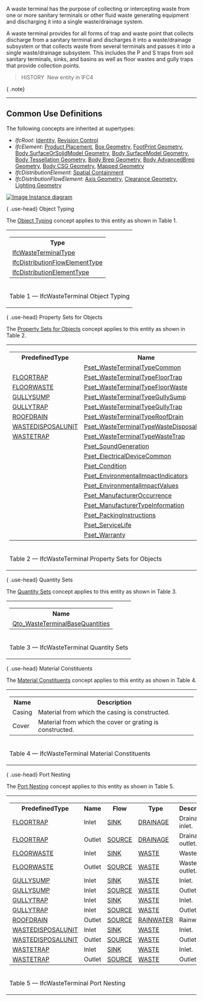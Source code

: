 ﻿A waste terminal has the purpose of collecting or intercepting waste from one or more sanitary terminals or other fluid waste generating equipment and discharging it into a single waste/drainage system.

A waste terminal provides for all forms of trap and waste point that collects discharge from a sanitary terminal and discharges it into a waste/drainage subsystem or that collects waste from several terminals and passes it into a single waste/drainage subsystem. This includes the P and S traps from soil sanitary terminals, sinks, and basins as well as floor wastes and gully traps that provide collection points.

> HISTORY&nbsp; New entity in IFC4

{ .note}
> 

___
## Common Use Definitions
The following concepts are inherited at supertypes:

* _IfcRoot_: [Identity](../../templates/identity.htm), [Revision Control](../../templates/revision-control.htm)
* _IfcElement_: [Product Placement](../../templates/product-placement.htm), [Box Geometry](../../templates/box-geometry.htm), [FootPrint Geometry](../../templates/footprint-geometry.htm), [Body SurfaceOrSolidModel Geometry](../../templates/body-surfaceorsolidmodel-geometry.htm), [Body SurfaceModel Geometry](../../templates/body-surfacemodel-geometry.htm), [Body Tessellation Geometry](../../templates/body-tessellation-geometry.htm), [Body Brep Geometry](../../templates/body-brep-geometry.htm), [Body AdvancedBrep Geometry](../../templates/body-advancedbrep-geometry.htm), [Body CSG Geometry](../../templates/body-csg-geometry.htm), [Mapped Geometry](../../templates/mapped-geometry.htm)
* _IfcDistributionElement_: [Spatial Containment](../../templates/spatial-containment.htm)
* _IfcDistributionFlowElement_: [Axis Geometry](../../templates/axis-geometry.htm), [Clearance Geometry](../../templates/clearance-geometry.htm), [Lighting Geometry](../../templates/lighting-geometry.htm)

[![Image](../../../img/diagram.png)&nbsp;Instance diagram](../../../annex/annex-d/common-use-definitions/ifcwasteterminal.htm)

{ .use-head}
Object Typing

The [Object Typing](../../templates/object-typing.htm) concept applies to this entity as shown in Table 1.

<table>
<tr><td>
<table class="gridtable">
<tr><th><b>Type</b></th></tr>
<tr><td><a href="../../ifcplumbingfireprotectiondomain/lexical/ifcwasteterminaltype.htm">IfcWasteTerminalType</a></td></tr>
<tr><td><a href="../../ifcsharedbldgserviceelements/lexical/ifcdistributionflowelementtype.htm">IfcDistributionFlowElementType</a></td></tr>
<tr><td><a href="../../ifcproductextension/lexical/ifcdistributionelementtype.htm">IfcDistributionElementType</a></td></tr>
</table>
</td></tr>
<tr><td><p class="table">Table 1 &mdash; IfcWasteTerminal Object Typing</p></td></tr></table>

  
  
{ .use-head}
Property Sets for Objects

The [Property Sets for Objects](../../templates/property-sets-for-objects.htm) concept applies to this entity as shown in Table 2.

<table>
<tr><td>
<table class="gridtable">
<tr><th><b>PredefinedType</b></th><th><b>Name</b></th></tr>
<tr><td>&nbsp;</td><td><a href="../../psd/ifcplumbingfireprotectiondomain/Pset_WasteTerminalTypeCommon.xml">Pset_WasteTerminalTypeCommon</a></td></tr>
<tr><td><a href="../../ifcplumbingfireprotectiondomain/lexical/ifcwasteterminaltypeenum.htm">FLOORTRAP</a></td><td><a href="../../psd/ifcplumbingfireprotectiondomain/Pset_WasteTerminalTypeFloorTrap.xml">Pset_WasteTerminalTypeFloorTrap</a></td></tr>
<tr><td><a href="../../ifcplumbingfireprotectiondomain/lexical/ifcwasteterminaltypeenum.htm">FLOORWASTE</a></td><td><a href="../../psd/ifcplumbingfireprotectiondomain/Pset_WasteTerminalTypeFloorWaste.xml">Pset_WasteTerminalTypeFloorWaste</a></td></tr>
<tr><td><a href="../../ifcplumbingfireprotectiondomain/lexical/ifcwasteterminaltypeenum.htm">GULLYSUMP</a></td><td><a href="../../psd/ifcplumbingfireprotectiondomain/Pset_WasteTerminalTypeGullySump.xml">Pset_WasteTerminalTypeGullySump</a></td></tr>
<tr><td><a href="../../ifcplumbingfireprotectiondomain/lexical/ifcwasteterminaltypeenum.htm">GULLYTRAP</a></td><td><a href="../../psd/ifcplumbingfireprotectiondomain/Pset_WasteTerminalTypeGullyTrap.xml">Pset_WasteTerminalTypeGullyTrap</a></td></tr>
<tr><td><a href="../../ifcplumbingfireprotectiondomain/lexical/ifcwasteterminaltypeenum.htm">ROOFDRAIN</a></td><td><a href="../../psd/ifcplumbingfireprotectiondomain/Pset_WasteTerminalTypeRoofDrain.xml">Pset_WasteTerminalTypeRoofDrain</a></td></tr>
<tr><td><a href="../../ifcplumbingfireprotectiondomain/lexical/ifcwasteterminaltypeenum.htm">WASTEDISPOSALUNIT</a></td><td><a href="../../psd/ifcplumbingfireprotectiondomain/Pset_WasteTerminalTypeWasteDisposalUnit.xml">Pset_WasteTerminalTypeWasteDisposalUnit</a></td></tr>
<tr><td><a href="../../ifcplumbingfireprotectiondomain/lexical/ifcwasteterminaltypeenum.htm">WASTETRAP</a></td><td><a href="../../psd/ifcplumbingfireprotectiondomain/Pset_WasteTerminalTypeWasteTrap.xml">Pset_WasteTerminalTypeWasteTrap</a></td></tr>
<tr><td>&nbsp;</td><td><a href="../../psd/ifcsharedbldgserviceelements/Pset_SoundGeneration.xml">Pset_SoundGeneration</a></td></tr>
<tr><td>&nbsp;</td><td><a href="../../psd/ifcelectricaldomain/Pset_ElectricalDeviceCommon.xml">Pset_ElectricalDeviceCommon</a></td></tr>
<tr><td>&nbsp;</td><td><a href="../../psd/ifcsharedfacilitieselements/Pset_Condition.xml">Pset_Condition</a></td></tr>
<tr><td>&nbsp;</td><td><a href="../../psd/ifcproductextension/Pset_EnvironmentalImpactIndicators.xml">Pset_EnvironmentalImpactIndicators</a></td></tr>
<tr><td>&nbsp;</td><td><a href="../../psd/ifcproductextension/Pset_EnvironmentalImpactValues.xml">Pset_EnvironmentalImpactValues</a></td></tr>
<tr><td>&nbsp;</td><td><a href="../../psd/ifcsharedfacilitieselements/Pset_ManufacturerOccurrence.xml">Pset_ManufacturerOccurrence</a></td></tr>
<tr><td>&nbsp;</td><td><a href="../../psd/ifcsharedfacilitieselements/Pset_ManufacturerTypeInformation.xml">Pset_ManufacturerTypeInformation</a></td></tr>
<tr><td>&nbsp;</td><td><a href="../../psd/ifcsharedmgmtelements/Pset_PackingInstructions.xml">Pset_PackingInstructions</a></td></tr>
<tr><td>&nbsp;</td><td><a href="../../psd/ifcsharedfacilitieselements/Pset_ServiceLife.xml">Pset_ServiceLife</a></td></tr>
<tr><td>&nbsp;</td><td><a href="../../psd/ifcsharedfacilitieselements/Pset_Warranty.xml">Pset_Warranty</a></td></tr>
</table>
</td></tr>
<tr><td><p class="table">Table 2 &mdash; IfcWasteTerminal Property Sets for Objects</p></td></tr></table>

  
  
{ .use-head}
Quantity Sets

The [Quantity Sets](../../templates/quantity-sets.htm) concept applies to this entity as shown in Table 3.

<table>
<tr><td>
<table class="gridtable">
<tr><th><b>Name</b></th></tr>
<tr><td><a href="../../qto/ifcplumbingfireprotectiondomain/Qto_WasteTerminalBaseQuantities.xml">Qto_WasteTerminalBaseQuantities</a></td></tr>
</table>
</td></tr>
<tr><td><p class="table">Table 3 &mdash; IfcWasteTerminal Quantity Sets</p></td></tr></table>

  
  
{ .use-head}
Material Constituents

The [Material Constituents](../../templates/material-constituents.htm) concept applies to this entity as shown in Table 4.

<table>
<tr><td>
<table class="gridtable">
<tr><th><b>Name</b></th><th><b>Description</b></th></tr>
<tr><td>Casing</td><td>Material from which the casing is constructed.</td></tr>
<tr><td>Cover</td><td>Material from which the cover or grating is constructed.</td></tr>
</table>
</td></tr>
<tr><td><p class="table">Table 4 &mdash; IfcWasteTerminal Material Constituents</p></td></tr></table>

  
  
{ .use-head}
Port Nesting

The [Port Nesting](../../templates/port-nesting.htm) concept applies to this entity as shown in Table 5.

<table>
<tr><td>
<table class="gridtable">
<tr><th><b>PredefinedType</b></th><th><b>Name</b></th><th><b>Flow</b></th><th><b>Type</b></th><th><b>Description</b></th></tr>
<tr><td><a href="../../ifcplumbingfireprotectiondomain/lexical/ifcwasteterminaltypeenum.htm">FLOORTRAP</a></td><td>Inlet</td><td><a href="../../ifcsharedbldgserviceelements/lexical/ifcflowdirectionenum.htm">SINK</a></td><td><a href="../../ifcsharedbldgserviceelements/lexical/ifcdistributionsystemenum.htm">DRAINAGE</a></td><td>Drainage inlet.</td></tr>
<tr><td><a href="../../ifcplumbingfireprotectiondomain/lexical/ifcwasteterminaltypeenum.htm">FLOORTRAP</a></td><td>Outlet</td><td><a href="../../ifcsharedbldgserviceelements/lexical/ifcflowdirectionenum.htm">SOURCE</a></td><td><a href="../../ifcsharedbldgserviceelements/lexical/ifcdistributionsystemenum.htm">DRAINAGE</a></td><td>Drainage outlet.</td></tr>
<tr><td><a href="../../ifcplumbingfireprotectiondomain/lexical/ifcwasteterminaltypeenum.htm">FLOORWASTE</a></td><td>Inlet</td><td><a href="../../ifcsharedbldgserviceelements/lexical/ifcflowdirectionenum.htm">SINK</a></td><td><a href="../../ifcsharedbldgserviceelements/lexical/ifcdistributionsystemenum.htm">WASTE</a></td><td>Waste inlet.</td></tr>
<tr><td><a href="../../ifcplumbingfireprotectiondomain/lexical/ifcwasteterminaltypeenum.htm">FLOORWASTE</a></td><td>Outlet</td><td><a href="../../ifcsharedbldgserviceelements/lexical/ifcflowdirectionenum.htm">SOURCE</a></td><td><a href="../../ifcsharedbldgserviceelements/lexical/ifcdistributionsystemenum.htm">WASTE</a></td><td>Waste outlet.</td></tr>
<tr><td><a href="../../ifcplumbingfireprotectiondomain/lexical/ifcwasteterminaltypeenum.htm">GULLYSUMP</a></td><td>Inlet</td><td><a href="../../ifcsharedbldgserviceelements/lexical/ifcflowdirectionenum.htm">SINK</a></td><td><a href="../../ifcsharedbldgserviceelements/lexical/ifcdistributionsystemenum.htm">WASTE</a></td><td>Inlet.</td></tr>
<tr><td><a href="../../ifcplumbingfireprotectiondomain/lexical/ifcwasteterminaltypeenum.htm">GULLYSUMP</a></td><td>Inlet</td><td><a href="../../ifcsharedbldgserviceelements/lexical/ifcflowdirectionenum.htm">SOURCE</a></td><td><a href="../../ifcsharedbldgserviceelements/lexical/ifcdistributionsystemenum.htm">WASTE</a></td><td>Outlet.</td></tr>
<tr><td><a href="../../ifcplumbingfireprotectiondomain/lexical/ifcwasteterminaltypeenum.htm">GULLYTRAP</a></td><td>Inlet</td><td><a href="../../ifcsharedbldgserviceelements/lexical/ifcflowdirectionenum.htm">SINK</a></td><td><a href="../../ifcsharedbldgserviceelements/lexical/ifcdistributionsystemenum.htm">WASTE</a></td><td>Inlet.</td></tr>
<tr><td><a href="../../ifcplumbingfireprotectiondomain/lexical/ifcwasteterminaltypeenum.htm">GULLYTRAP</a></td><td>Inlet</td><td><a href="../../ifcsharedbldgserviceelements/lexical/ifcflowdirectionenum.htm">SOURCE</a></td><td><a href="../../ifcsharedbldgserviceelements/lexical/ifcdistributionsystemenum.htm">WASTE</a></td><td>Outlet.</td></tr>
<tr><td><a href="../../ifcplumbingfireprotectiondomain/lexical/ifcwasteterminaltypeenum.htm">ROOFDRAIN</a></td><td>Outlet</td><td><a href="../../ifcsharedbldgserviceelements/lexical/ifcflowdirectionenum.htm">SOURCE</a></td><td><a href="../../ifcsharedbldgserviceelements/lexical/ifcdistributionsystemenum.htm">RAINWATER</a></td><td>Rainwater.</td></tr>
<tr><td><a href="../../ifcplumbingfireprotectiondomain/lexical/ifcwasteterminaltypeenum.htm">WASTEDISPOSALUNIT</a></td><td>Inlet</td><td><a href="../../ifcsharedbldgserviceelements/lexical/ifcflowdirectionenum.htm">SINK</a></td><td><a href="../../ifcsharedbldgserviceelements/lexical/ifcdistributionsystemenum.htm">WASTE</a></td><td>Inlet.</td></tr>
<tr><td><a href="../../ifcplumbingfireprotectiondomain/lexical/ifcwasteterminaltypeenum.htm">WASTEDISPOSALUNIT</a></td><td>Outlet</td><td><a href="../../ifcsharedbldgserviceelements/lexical/ifcflowdirectionenum.htm">SOURCE</a></td><td><a href="../../ifcsharedbldgserviceelements/lexical/ifcdistributionsystemenum.htm">WASTE</a></td><td>Outlet.</td></tr>
<tr><td><a href="../../ifcplumbingfireprotectiondomain/lexical/ifcwasteterminaltypeenum.htm">WASTETRAP</a></td><td>Inlet</td><td><a href="../../ifcsharedbldgserviceelements/lexical/ifcflowdirectionenum.htm">SINK</a></td><td><a href="../../ifcsharedbldgserviceelements/lexical/ifcdistributionsystemenum.htm">WASTE</a></td><td>Inlet.</td></tr>
<tr><td><a href="../../ifcplumbingfireprotectiondomain/lexical/ifcwasteterminaltypeenum.htm">WASTETRAP</a></td><td>Outlet</td><td><a href="../../ifcsharedbldgserviceelements/lexical/ifcflowdirectionenum.htm">SOURCE</a></td><td><a href="../../ifcsharedbldgserviceelements/lexical/ifcdistributionsystemenum.htm">WASTE</a></td><td>Outlet.</td></tr>
</table>
</td></tr>
<tr><td><p class="table">Table 5 &mdash; IfcWasteTerminal Port Nesting</p></td></tr></table>